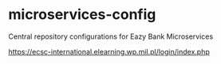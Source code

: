 # microservices-config
Central repository configurations for Eazy Bank Microservices


https://ecsc-international.elearning.wp.mil.pl/login/index.php
